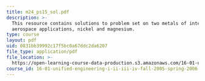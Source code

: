 ```yaml
---
title: m24_ps15_sol.pdf
description: >-
  This resource contains solutions to problem set on two metals of interest for
  aerospace applications, nickel and magnesium.
type: course
layout: pdf
uid: 0831bb39992c17f5bc0a67ddc2da6207
file_type: application/pdf
file_location: >-
  https://open-learning-course-data-production.s3.amazonaws.com/16-01-unified-engineering-i-ii-iii-iv-fall-2005-spring-2006/0831bb39992c17f5bc0a67ddc2da6207_m24_ps15_sol.pdf
course_id: 16-01-unified-engineering-i-ii-iii-iv-fall-2005-spring-2006
---
```


